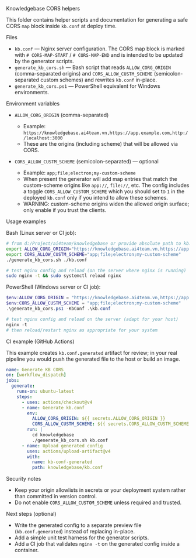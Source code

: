 Knowledgebase CORS helpers

This folder contains helper scripts and documentation for generating a safe CORS `map` block inside `kb.conf` at deploy time.

Files
- `kb.conf` — Nginx server configuration. The CORS map block is marked with `# CORS-MAP-START` / `# CORS-MAP-END` and is intended to be updated by the generator scripts.
- `generate_kb_cors.sh` — Bash script that reads `ALLOW_CORG_ORIGIN` (comma-separated origins) and `CORS_ALLOW_CUSTM_SCHEME` (semicolon-separated custom schemes) and rewrites `kb.conf` in-place.
- `generate_kb_cors.ps1` — PowerShell equivalent for Windows environments.

Environment variables
- `ALLOW_CORG_ORIGIN` (comma-separated)
  - Example: `https://knowledgebase.ai4team.vn,https://app.example.com,http://localhost:3000`
  - These are the origins (including scheme) that will be allowed via CORS.

- `CORS_ALLOW_CUSTM_SCHEME` (semicolon-separated) — optional
  - Example: `app;file;electron;my-custom-scheme`
  - When present the generator will add map entries that match the custom-scheme origins like `app://`, `file://`, etc. The config includes a toggle `CORS_ALLOW_CUSTOM_SCHEME` which you should set to `1` in the deployed `kb.conf` only if you intend to allow these schemes.
  - WARNING: custom-scheme origins widen the allowed origin surface; only enable if you trust the clients.

Usage examples

Bash (Linux server or CI job):

```bash
# from d:/Project/ai4team/knowledgebase or provide absolute path to kb.conf
export ALLOW_CORG_ORIGIN="https://knowledgebase.ai4team.vn,https://app.example.com,http://localhost:3000"
export CORS_ALLOW_CUSTM_SCHEME="app;file;electron;my-custom-scheme"
./generate_kb_cors.sh ./kb.conf

# test nginx config and reload (on the server where nginx is running)
sudo nginx -t && sudo systemctl reload nginx
```

PowerShell (Windows server or CI job):

```powershell
$env:ALLOW_CORG_ORIGIN = "https://knowledgebase.ai4team.vn,https://app.example.com,http://localhost:3000"
$env:CORS_ALLOW_CUSTM_SCHEME = "app;file;electron;my-custom-scheme"
.\generate_kb_cors.ps1 -KbConf .\kb.conf

# test nginx config and reload on the server (adapt for your host)
nginx -t
# then reload/restart nginx as appropriate for your system
```

CI example (GitHub Actions)

This example creates `kb.conf.generated` artifact for review; in your real pipeline you would push the generated file to the host or build an image.

```yaml
name: Generate KB CORS
on: [workflow_dispatch]
jobs:
  generate:
    runs-on: ubuntu-latest
    steps:
      - uses: actions/checkout@v4
      - name: Generate kb.conf
        env:
          ALLOW_CORG_ORIGIN: ${{ secrets.ALLOW_CORG_ORIGIN }}
          CORS_ALLOW_CUSTM_SCHEME: ${{ secrets.CORS_ALLOW_CUSTM_SCHEME }}
        run: |
          cd knowledgebase
          ./generate_kb_cors.sh kb.conf
      - name: Upload generated config
        uses: actions/upload-artifact@v4
        with:
          name: kb-conf-generated
          path: knowledgebase/kb.conf
```

Security notes
- Keep your origin allowlists in secrets or your deployment system rather than committed in version control.
- Do not enable `CORS_ALLOW_CUSTOM_SCHEME` unless required and trusted.

Next steps (optional)
- Write the generated config to a separate preview file (`kb.conf.generated`) instead of replacing in-place.
- Add a simple unit test harness for the generator scripts.
- Add a CI job that validates `nginx -t` on the generated config inside a container.

